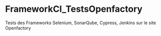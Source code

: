 # FrameworkCI_TestsOpenfactory
Tests des Frameworks Selenium, SonarQube, Cypress, Jenkins sur le site Openfactory
